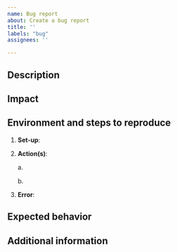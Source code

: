 ```yaml
---
name: Bug report
about: Create a bug report
title: ''
labels: "bug"
assignees: ''

---
```


## Description

<!-- [ 1 paragraph concisely describing the bug ] -->

## Impact

<!-- [ 1 sentence detailing the impact this bug is creating for you ] -->

## Environment and steps to reproduce

<!-- [ describe the environment the agent was running in when encountering the bug; image/distro, instance type, etc. ] -->
1. **Set-up**: 

<!-- [ sequence of actions that led to triggering the bug so maintainers can reproduce it; see example below ] -->
2. **Action(s)**:
    <!-- [ ... initiated VM provisioning via the command line ... ] -->
    a. 

    <!-- [ ... provisioning started ... ] -->
    b.

<!-- [describe the error that was triggered] -->
3. **Error**:

## Expected behavior

<!-- [ describe what you expected to happen at 4. above but instead got an error ] -->

## Additional information

<!-- [ Please add any information like serial console logs etc. here ] -->
